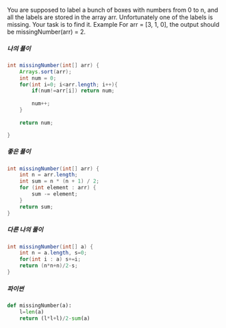 You are supposed to label a bunch of boxes with numbers from 0 to n, and all the labels are stored in the array arr. Unfortunately one of the labels is missing. Your task is to find it.
Example
For arr = [3, 1, 0], the output should be
missingNumber(arr) = 2.

##### 나의 풀이
```java
int missingNumber(int[] arr) {
    Arrays.sort(arr);
    int num = 0;
    for(int i=0; i<arr.length; i++){
        if(num!=arr[i]) return num;
        
        num++;
    }
    
    return num;

}
```

##### 좋은 풀이
```java
int missingNumber(int[] arr) {
    int n = arr.length;
    int sum = n * (n + 1) / 2;
    for (int element : arr) {
        sum -= element;
    }
    return sum;
}
```

##### 다른 나의 풀이
```java
int missingNumber(int[] a) {
    int n = a.length, s=0;
    for(int i : a) s+=i;    
    return (n*n+n)/2-s;
}
```

##### 파이썬
```python
def missingNumber(a):
    l=len(a)
    return (l*l+l)/2-sum(a)
```